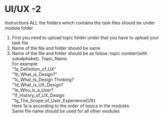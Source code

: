 # UI/UX -2

Instructions
ALL the folders which contains the task files should be under module folder
1. First you need to upload topic folder under that you have to upload your task file
2. Name of the file and folder should be same
3. Name of the file and folder should be as follow: topic number(with subalphabet). Topic_Name.\
For example:\
                 "1a_Definition_of_UX"\
                 "1b_What_is_Design?"\
                 "1c_What_is_Design Thinking?\
                 "1d_What_is_UX_Design?\
                 "1e_Who_is_a_User?\
                 "1f_History_of_UX_Design\
                 "1g_The_Scope_of_User_Experience(UX)\
Here 1a is according to the order of topics in the modules\
Same file name should be used for all other modules

